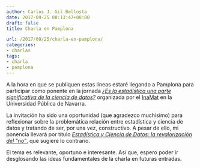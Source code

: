 ```yaml
---
author: Carlos J. Gil Bellosta
date: 2017-09-25 08:13:47+00:00
draft: false
title: Charla en Pamplona

url: /2017/09/25/charla-en-pamplona/
categories:
- charlas
tags:
- charla
- pamplona
---
```


A la hora en que se publiquen estas líneas estaré llegando a Pamplona para participar como ponente en la jornada [_¿Es la estadística una parte significativa de la ciencia de datos?_](https://www.unavarra.es/research-institutes/noticeboard?contentId=230702) organizada por el [InaMat](https://www.unavarra.es/inamat/) en la Universidad Pública de Navarra.

La invitación ha sido una oportunidad (que agradezco muchísimo) para reflexionar sobre la problemática relación entre estadística y ciencia de datos y tratando de ser, por una vez, constructivo. A pesar de ello, mi ponencia llevará por título [_Estadística y Ciencia de Datos: la revalorización del “no”_](https://datanalytics.com/uploads/estadistica_ciencia_datos/#/), que sugiere lo contrario.

El tema es relevante, oportuno e interesante. Así que, espero poder ir desglosando las ideas fundamentales de la charla en futuras entradas.
